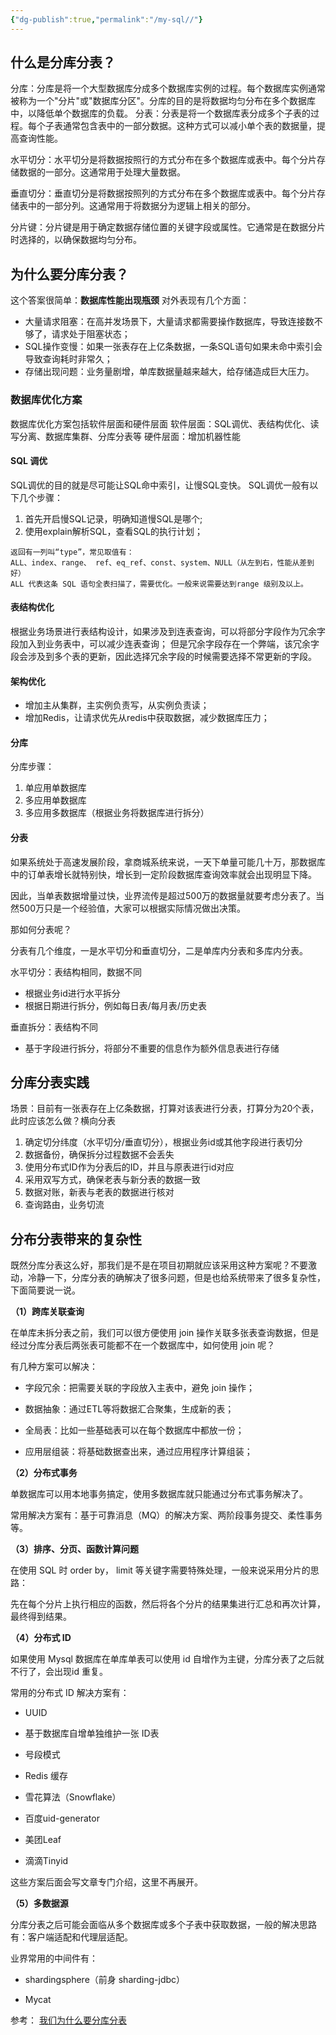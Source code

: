 ```yaml
---
{"dg-publish":true,"permalink":"/my-sql//"}
---
```



## 什么是分库分表？

分库：分库是将一个大型数据库分成多个数据库实例的过程。每个数据库实例通常被称为一个"分片"或"数据库分区"。分库的目的是将数据均匀分布在多个数据库中，以降低单个数据库的负载。
分表：分表是将一个数据库表分成多个子表的过程。每个子表通常包含表中的一部分数据。这种方式可以减小单个表的数据量，提高查询性能。

水平切分：水平切分是将数据按照行的方式分布在多个数据库或表中。每个分片存储数据的一部分。这通常用于处理大量数据。

垂直切分：垂直切分是将数据按照列的方式分布在多个数据库或表中。每个分片存储表中的一部分列。这通常用于将数据分为逻辑上相关的部分。

分片键：分片键是用于确定数据存储位置的关键字段或属性。它通常是在数据分片时选择的，以确保数据均匀分布。

## 为什么要分库分表？

这个答案很简单：**数据库性能出现瓶颈**
对外表现有几个方面：
- 大量请求阻塞：在高并发场景下，大量请求都需要操作数据库，导致连接数不够了，请求处于阻塞状态；
- SQL操作变慢：如果一张表存在上亿条数据，一条SQL语句如果未命中索引会导致查询耗时非常久；
- 存储出现问题：业务量剧增，单库数据量越来越大，给存储造成巨大压力。

### 数据库优化方案
数据库优化方案包括软件层面和硬件层面
软件层面：SQL调优、表结构优化、读写分离、数据库集群、分库分表等
硬件层面：增加机器性能
#### SQL 调优
SQL调优的目的就是尽可能让SQL命中索引，让慢SQL变快。
SQL调优一般有以下几个步骤：
1. 首先开启慢SQL记录，明确知道慢SQL是哪个;
2. 使用explain解析SQL，查看SQL的执行计划；
```
返回有一列叫“type”，常见取值有：
ALL、index、range、 ref、eq_ref、const、system、NULL（从左到右，性能从差到好）
ALL 代表这条 SQL 语句全表扫描了，需要优化。一般来说需要达到range 级别及以上。
```

#### 表结构优化

根据业务场景进行表结构设计，如果涉及到连表查询，可以将部分字段作为冗余字段加入到业务表中，可以减少连表查询；
但是冗余字段存在一个弊端，该冗余字段会涉及到多个表的更新，因此选择冗余字段的时候需要选择不常更新的字段。

#### 架构优化

- 增加主从集群，主实例负责写，从实例负责读；
- 增加Redis，让请求优先从redis中获取数据，减少数据库压力；

#### 分库
分库步骤：
1. 单应用单数据库
2. 多应用单数据库
3. 多应用多数据库（根据业务将数据库进行拆分）

#### 分表
  
如果系统处于高速发展阶段，拿商城系统来说，一天下单量可能几十万，那数据库中的订单表增长就特别快，增长到一定阶段数据库查询效率就会出现明显下降。

因此，当单表数据增量过快，业界流传是超过500万的数据量就要考虑分表了。当然500万只是一个经验值，大家可以根据实际情况做出决策。

那如何分表呢？

分表有几个维度，一是水平切分和垂直切分，二是单库内分表和多库内分表。

水平切分：表结构相同，数据不同
- 根据业务id进行水平拆分
- 根据日期进行拆分，例如每日表/每月表/历史表

垂直拆分：表结构不同
- 基于字段进行拆分，将部分不重要的信息作为额外信息表进行存储


## 分库分表实践
场景：目前有一张表存在上亿条数据，打算对该表进行分表，打算分为20个表，此时应该怎么做？横向分表

1. 确定切分纬度（水平切分/垂直切分），根据业务id或其他字段进行表切分
2. 数据备份，确保拆分过程数据不会丢失
3. 使用分布式ID作为分表后的ID，并且与原表进行id对应
4. 采用双写方式，确保老表与新分表的数据一致
5. 数据对账，新表与老表的数据进行核对
6. 查询路由，业务切流


## 分布分表带来的复杂性
既然分库分表这么好，那我们是不是在项目初期就应该采用这种方案呢？不要激动，冷静一下，分库分表的确解决了很多问题，但是也给系统带来了很多复杂性，下面简要说一说。

**（1）跨库关联查询**

在单库未拆分表之前，我们可以很方便使用 join 操作关联多张表查询数据，但是经过分库分表后两张表可能都不在一个数据库中，如何使用 join 呢？

有几种方案可以解决：

- 字段冗余：把需要关联的字段放入主表中，避免 join 操作；
    
- 数据抽象：通过ETL等将数据汇合聚集，生成新的表；
    
- 全局表：比如一些基础表可以在每个数据库中都放一份；
    
- 应用层组装：将基础数据查出来，通过应用程序计算组装；
    

**（2）分布式事务**

单数据库可以用本地事务搞定，使用多数据库就只能通过分布式事务解决了。

常用解决方案有：基于可靠消息（MQ）的解决方案、两阶段事务提交、柔性事务等。

**（3）排序、分页、函数计算问题**

在使用 SQL 时 order by， limit 等关键字需要特殊处理，一般来说采用分片的思路：

先在每个分片上执行相应的函数，然后将各个分片的结果集进行汇总和再次计算，最终得到结果。

**（4）分布式 ID**

如果使用 Mysql 数据库在单库单表可以使用 id 自增作为主键，分库分表了之后就不行了，会出现id 重复。

常用的分布式 ID 解决方案有：

- UUID
    
- 基于数据库自增单独维护一张 ID表
    
- 号段模式
    
- Redis 缓存
    
- 雪花算法（Snowflake）
    
- 百度uid-generator
    
- 美团Leaf
    
- 滴滴Tinyid
    

这些方案后面会写文章专门介绍，这里不再展开。

**（5）多数据源**

分库分表之后可能会面临从多个数据库或多个子表中获取数据，一般的解决思路有：客户端适配和代理层适配。

业界常用的中间件有：

- shardingsphere（前身 sharding-jdbc）
    
- Mycat



参考： [我们为什么要分库分表](https://mp.weixin.qq.com/s/-Jipxjwe-jAax4hJSe-9Jg)
